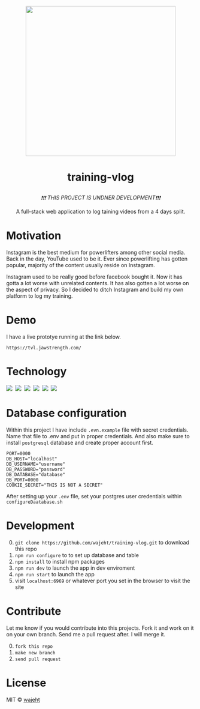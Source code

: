 <p align="center"><img src="https://raw.githubusercontent.com/wajeht/training-vlog/main/public/images/logo/training-vlog.png" width="400"></p>

# <p align="center">training-vlog</p>

<p align="center"><em>❗❗❗ THIS PROJECT IS UNDNER DEVELOPMENT❗❗❗</em></p>

<p align="center">A full-stack web application to log taining videos from a 4 days split.</p>

# Motivation

Instagram is the best medium for powerlifters among other social media. Back in the day, YouTube used to be it. Ever since powerlifting has gotten popular, majority of the content usually reside on Instagram.

Instagram used to be really good before facebook bought it. Now it has gotta a lot worse with unrelated contents. It has also gotten a lot worse on the aspect of privacy. So I decided to ditch Instagram and build my own platform to log my training.

# Demo

I have a live prototye running at the link below.

```
https://tvl.jawstrength.com/
```

# Technology
<img src="https://img.shields.io/badge/Node.js-43853D?style=for-the-badge&logo=node.js&logoColor=white" />‏‎ ‎‏‎ 
<img src="https://img.shields.io/badge/Express.js-000000?style=for-the-badge&logo=express&logoColor=white" /> ‎‏‎ 
<img src="https://img.shields.io/badge/PostgreSQL-316192?style=for-the-badge&logo=postgresql&logoColor=white" />‏‎ ‎‏‎ 
<img src="https://img.shields.io/badge/HTML5-E34F26?style=for-the-badge&logo=html5&logoColor=white" /> ‎‏‎ 
<img src="https://img.shields.io/badge/CSS-239120?&style=for-the-badge&logo=css3&logoColor=white" />‏‎ ‎‏‎ 
<img src="https://img.shields.io/badge/Materialed--CSS-0081CB?style=for-the-badge&logo=material-ui&logoColor=white" />‏‎ ‎‏‎ 



# Database configuration

Within this project I have include `.evn.example` file with secret credentials. Name that file to .env and put in proper credentials. And also make sure to install `postgresql` database and create proper account first.

```
PORT=0000
DB_HOST="localhost"
DB_USERNAME="username"
DB_PASSWORD="password"
DB_DATABASE="database"
DB_PORT=0000
COOKIE_SECRET="THIS IS NOT A SECRET"
```

After setting up your `.env` file, set your postgres user credentials within `configureDaatabase.sh`

# Development

0. `git clone https://github.com/wajeht/training-vlog.git` to download this repo
1. `npm run configure` to to set up database and table
2. `npm install` to install npm packages
3. `npm run dev` to launch the app in dev enviroment
4. `npm run start` to launch the app
5. visit `localhost:6969` or whatever port you set in the browser to visit the site

# Contribute

Let me know if you would contribute into this projects. Fork it and work on it on your own branch. Send me a pull request after. I will merge it.

0. `fork this repo`
1. `make new branch`
2. `send pull request`

# License

MIT © [wajeht](https://wajeht.github.io/)
